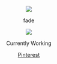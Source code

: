 <p align="center">  
<img src="https://media.discordapp.net/attachments/1066543002320916520/1097965764348231720/CE8B83DE-0BE2-446D-89C2-B02DD67F2B0E.jpg?width=430&height=557">
</p>
<p align="center">
   fade
<p align="center">  
<img src="https://komarev.com/ghpvc/?username=counci1&color=grey">
</p>
<p align="center">
Currently Working
<p align="center">
    <a href="https://www.pinterest.com/tyb_oxy/">Pinterest</a>
